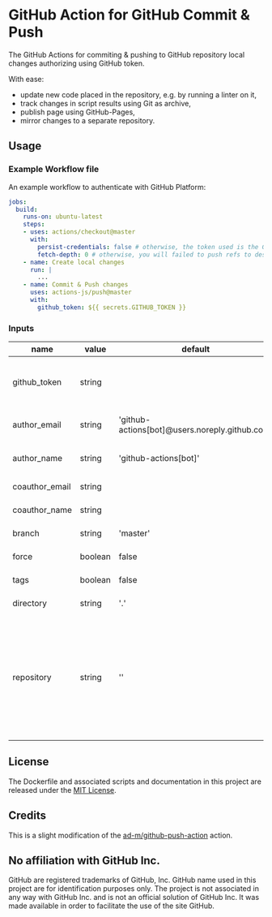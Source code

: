 # GitHub Action for GitHub Commit & Push

The GitHub Actions for commiting & pushing to GitHub repository local changes authorizing using GitHub token.

With ease:
- update new code placed in the repository, e.g. by running a linter on it,
- track changes in script results using Git as archive,
- publish page using GitHub-Pages,
- mirror changes to a separate repository.

## Usage

### Example Workflow file

An example workflow to authenticate with GitHub Platform:

```yaml
jobs:
  build:
    runs-on: ubuntu-latest
    steps:
    - uses: actions/checkout@master
      with:
        persist-credentials: false # otherwise, the token used is the GITHUB_TOKEN, instead of your personal token
        fetch-depth: 0 # otherwise, you will failed to push refs to dest repo
    - name: Create local changes
      run: |
        ...
    - name: Commit & Push changes
      uses: actions-js/push@master
      with:
        github_token: ${{ secrets.GITHUB_TOKEN }}
```

### Inputs

| name           | value   | default                     | description |
| -------------- | ------  | --------------------------- | ----------- |
| github_token   | string  |                             | Token for the repo. Can be passed in using `${{ secrets.GITHUB_TOKEN }}`. |
| author_email   | string  | 'github-actions[bot]@users.noreply.github.com' | Email used to configure user.email in `git config`. |
| author_name    | string  | 'github-actions[bot]'       | Name used to configure user.name in `git config`. |
| coauthor_email | string  |                             | Email used to make a co-authored commit. |
| coauthor_name  | string  |                             | Name used to make a co-authored commit. |
| branch         | string  | 'master'                    | Destination branch to push changes. |
| force          | boolean | false                       | Determines if force push is used. |
| tags           | boolean | false                       | Determines if `--tags` is used. |
| directory      | string  | '.'                         | Directory to change to before pushing. |
| repository     | string  | ''                          | Repository name. Default or empty repository name represents current github repository. If you want to push to other repository, you should make a [personal access token](https://github.com/settings/tokens) and use it as the `github_token` input.  |

## License

The Dockerfile and associated scripts and documentation in this project are released under the [MIT License](LICENSE).

## Credits

This is a slight modification of the [ad-m/github-push-action](https://github.com/ad-m/github-push-action) action.

## No affiliation with GitHub Inc.

GitHub are registered trademarks of GitHub, Inc. GitHub name used in this project are for identification purposes only. The project is not associated in any way with GitHub Inc. and is not an official solution of GitHub Inc. It was made available in order to facilitate the use of the site GitHub.
